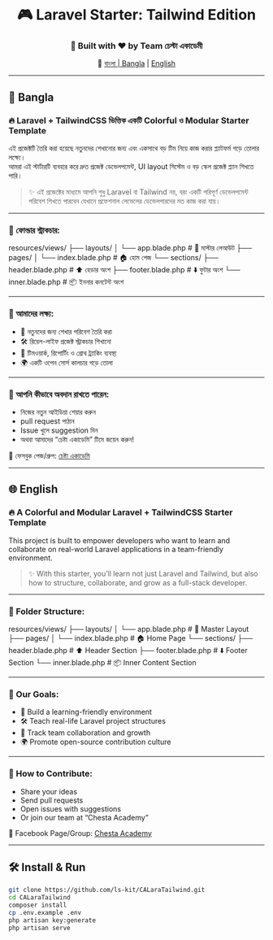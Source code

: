 <div align="center">

# 🎮 Laravel Starter: Tailwind Edition  
### 🚀 Built with ❤️ by Team চেস্টা একাডেমী

🔗 [বাংলা | Bangla](#-bangla) | [English](#-english)

</div>

---

## 📘 Bangla

### 🔥 Laravel + TailwindCSS ভিত্তিক একটি Colorful ও Modular Starter Template

এই প্রজেক্টটি তৈরি করা হয়েছে নতুনদের শেখানোর জন্য এবং একসাথে বড় টিম নিয়ে কাজ করার প্ল্যাটফর্ম গড়ে তোলার লক্ষ্যে।  
আমরা এই স্টার্টারটি ব্যবহার করে দ্রুত প্রজেক্ট ডেভেলপমেন্ট, UI layout সিস্টেম ও বড় স্কেল প্রজেক্ট প্ল্যান শিখতে পারি।

> ✨ এই প্রজেক্টের মাধ্যমে আপনি শুধু Laravel বা Tailwind নয়, বরং একটি পরিপূর্ণ ডেভেলপমেন্ট পরিবেশ শিখতে পারবেন যেখানে প্রফেশনাল লেভেলের ডেভেলপারদের মত কাজ করা যায়।

---

### 📁 ফোল্ডার স্ট্রাকচার:

resources/views/ ├── layouts/ │ └── app.blade.php # 🎨 মাস্টার লেআউট ├── pages/ │ └── index.blade.php # 🏠 হোম পেজ └── sections/ ├── header.blade.php # ⬆️ হেডার অংশ ├── footer.blade.php # ⬇️ ফুটার অংশ └── inner.blade.php # 📦 ইননার কনটেন্ট অংশ


---

### 🎯 আমাদের লক্ষ্য:

- 🧠 নতুনদের জন্য শেখার পরিবেশ তৈরি করা  
- 🛠️ রিয়েল-লাইফ প্রজেক্ট স্ট্রাকচার শিখানো  
- 🤝 টিমওয়ার্ক, রিপোর্টিং ও গ্রোথ ট্র্যাকিং ব্যবস্থা  
- 🌍 একটি ওপেন সোর্স কালচার গড়ে তোলা  

---

### 🤝 আপনি কীভাবে অবদান রাখতে পারেন:

- নিজের নতুন আইডিয়া শেয়ার করুন  
- pull request পাঠান  
- Issue খুলে suggestion দিন  
- অথবা আমাদের “চেষ্টা একাডেমি” টিমে জয়েন করুন!  

📨 ফেসবুক পেজ/গ্রুপ: [চেষ্টা একাডেমি](https://facebook.com)

---

## 🌐 English

### 🔥 A Colorful and Modular Laravel + TailwindCSS Starter Template

This project is built to empower developers who want to learn and collaborate on real-world Laravel applications in a team-friendly environment.

> ✨ With this starter, you’ll learn not just Laravel and Tailwind, but also how to structure, collaborate, and grow as a full-stack developer.

---

### 📁 Folder Structure:


resources/views/ ├── layouts/ │ └── app.blade.php # 🎨 Master Layout ├── pages/ │ └── index.blade.php # 🏠 Home Page └── sections/ ├── header.blade.php # ⬆️ Header Section ├── footer.blade.php # ⬇️ Footer Section └── inner.blade.php # 📦 Inner Content Section


---

### 🎯 Our Goals:

- 🧠 Build a learning-friendly environment  
- 🛠️ Teach real-life Laravel project structures  
- 🤝 Track team collaboration and growth  
- 🌍 Promote open-source contribution culture  

---

### 🤝 How to Contribute:

- Share your ideas  
- Send pull requests  
- Open issues with suggestions  
- Or join our team at “Chesta Academy”  

📨 Facebook Page/Group: [Chesta Academy](https://facebook.com)

---

## 🛠 Install & Run

```bash
git clone https://github.com/ls-kit/CALaraTailwind.git
cd CALaraTailwind
composer install
cp .env.example .env
php artisan key:generate
php artisan serve
